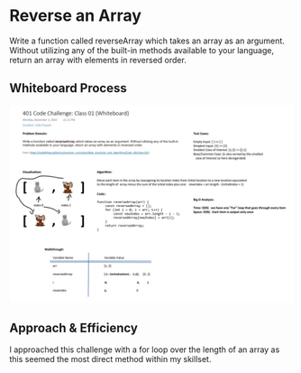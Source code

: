 # Reverse an Array
Write a function called reverseArray which takes an array as an argument. Without utilizing any of the built-in methods available to your language, return an array with elements in reversed order.

## Whiteboard Process
![Whiteboard 01](/javascript/array/reverseArray/Whiteboard01Powell.jpg)

## Approach & Efficiency
I approached this challenge with a for loop over the length of an array as this seemed the most direct method within my skillset. 